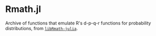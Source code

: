 Rmath.jl
========

Archive of functions that emulate R's d-p-q-r functions for probability distributions, 
from [`libRmath-julia`](https://github.com/JuliaStats/Rmath-julia). 

